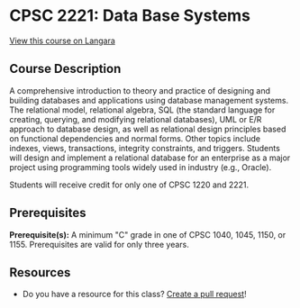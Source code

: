 # CPSC 2221: Data Base Systems

[View this course on Langara](https://langara.ca/programs-and-courses/courses/CPSC/2221.html)

## Course Description

A comprehensive introduction to theory and practice of designing and building databases and applications using database management systems. The relational model, relational algebra, SQL (the standard language for creating, querying, and modifying relational databases), UML or E/R approach to database design, as well as relational design principles based on functional dependencies and normal forms. Other topics include indexes, views, transactions, integrity constraints, and triggers. Students will design and implement a relational database for an enterprise as a major project using programming tools widely used in industry (e.g., Oracle).

Students will receive credit for only one of CPSC 1220 and 2221.

## Prerequisites

**Prerequisite(s):** A minimum "C" grade in one of CPSC 1040, 1045, 1150, or 1155. Prerequisites are valid for only three years.

## Resources

- Do you have a resource for this class? [Create a pull request](https://github.com/langaracs/course-resources/compare)!

